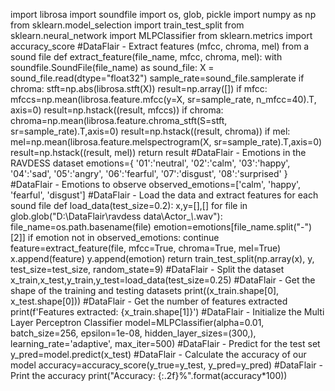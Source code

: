 import librosa
import soundfile
import os, glob, pickle
import numpy as np
from sklearn.model_selection import train_test_split
from sklearn.neural_network import MLPClassifier
from sklearn.metrics import accuracy_score
#DataFlair - Extract features (mfcc, chroma, mel) from a sound file
def extract_feature(file_name, mfcc, chroma, mel):
    with soundfile.SoundFile(file_name) as sound_file:
        X = sound_file.read(dtype="float32")
        sample_rate=sound_file.samplerate
        if chroma:
            stft=np.abs(librosa.stft(X))
        result=np.array([])
        if mfcc:
            mfccs=np.mean(librosa.feature.mfcc(y=X, sr=sample_rate, n_mfcc=40).T, axis=0)
            result=np.hstack((result, mfccs))
        if chroma:
            chroma=np.mean(librosa.feature.chroma_stft(S=stft, sr=sample_rate).T,axis=0)
            result=np.hstack((result, chroma))
if mel:
            mel=np.mean(librosa.feature.melspectrogram(X, sr=sample_rate).T,axis=0)
            result=np.hstack((result, mel))
return result
#DataFlair - Emotions in the RAVDESS dataset
emotions={
  '01':'neutral',
  '02':'calm',
  '03':'happy',
  '04':'sad',
  '05':'angry',
  '06':'fearful',
  '07':'disgust',
  '08':'surprised'
}
#DataFlair - Emotions to observe
observed_emotions=['calm', 'happy', 'fearful', 'disgust']
#DataFlair - Load the data and extract features for each sound file
def load_data(test_size=0.2):
    x,y=[],[]
    for file in glob.glob("D:\\DataFlair\\ravdess data\\Actor_*\\*.wav"):
        file_name=os.path.basename(file)
        emotion=emotions[file_name.split("-")[2]]
        if emotion not in observed_emotions:
            continue
        feature=extract_feature(file, mfcc=True, chroma=True, mel=True)
        x.append(feature)
        y.append(emotion)
    return train_test_split(np.array(x), y, test_size=test_size, random_state=9)
    #DataFlair - Split the dataset
x_train,x_test,y_train,y_test=load_data(test_size=0.25)
#DataFlair - Get the shape of the training and testing datasets
print((x_train.shape[0], x_test.shape[0]))
#DataFlair - Get the number of features extracted
print(f'Features extracted: {x_train.shape[1]}')
#DataFlair - Initialize the Multi Layer Perceptron Classifier
model=MLPClassifier(alpha=0.01, batch_size=256, epsilon=1e-08, hidden_layer_sizes=(300,), learning_rate='adaptive', max_iter=500)
#DataFlair - Predict for the test set
y_pred=model.predict(x_test)
#DataFlair - Calculate the accuracy of our model
accuracy=accuracy_score(y_true=y_test, y_pred=y_pred)
#DataFlair - Print the accuracy
print("Accuracy: {:.2f}%".format(accuracy*100))
